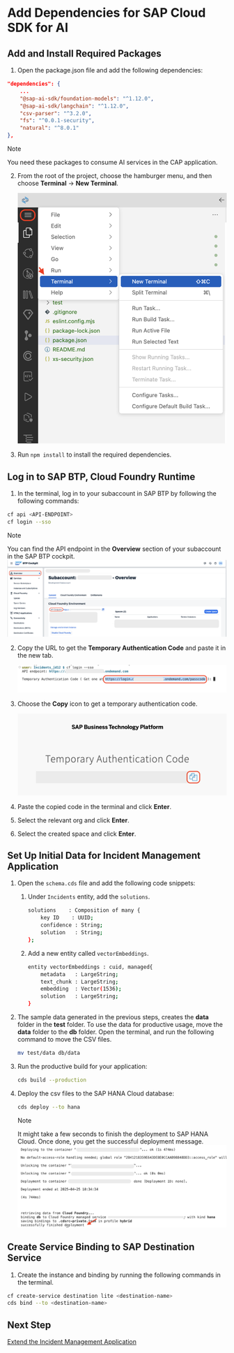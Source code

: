 # Add Dependencies for SAP Cloud SDK for AI 

## Add and Install Required Packages

1. Open the package.json file and add the following dependencies:

```json
"dependencies": {
    ...
    "@sap-ai-sdk/foundation-models": "^1.12.0",
    "@sap-ai-sdk/langchain": "^1.12.0",
    "csv-parser": "^3.2.0",
    "fs": "^0.0.1-security",
    "natural": "^8.0.1"
},
```

> [!Note]
> You need these packages to consume AI services in the CAP application.

2. From the root of the project, choose the hamburger menu, and then choose **Terminal** → **New Terminal**.

    ![prereq](../images/extend-service/open-terminal.png) 

3. Run `npm install` to install the required dependencies.

## Log in to SAP BTP, Cloud Foundry Runtime

1. In the terminal, log in to your subaccount in SAP BTP by following the following commands:

```sh
cf api <API-ENDPOINT>
cf login --sso
```

> [!Note]
> You can find the API endpoint in the **Overview** section of your subaccount in the SAP BTP cockpit.
![prereq](../images/prereq/retrieve_endpoint.png) 

2. Copy the URL to get the **Temporary Authentication Code** and paste it in the new tab.

    ![prereq](../images/extend-service/get-temp-code.png)

3. Choose the **Copy** icon to get a temporary authentication code.

    ![deploy-cf](../images/prereq/deploy_auth_code.png)

4. Paste the copied code in the terminal and click **Enter**.

5. Select the relevant org and click **Enter**.

6. Select the created space and click **Enter**.

## Set Up Initial Data for Incident Management Application

1. Open the `schema.cds` file and add the following code snippets:

    1. Under `Incidents` entity, add the `solutions`.

        ```sh
        solutions    : Composition of many {
            key ID    : UUID;
            confidence : String;
            solution   : String;
        };
        ```

    2. Add a new entity called `vectorEmbeddings`.

        ```sh
        entity vectorEmbeddings : cuid, managed{
            metadata   : LargeString;
            text_chunk : LargeString;
            embedding  : Vector(1536);
            solution   : LargeString;
        }
        ```

2. The sample data generated in the previous steps, creates the **data** folder in the **test** folder. To use the data for productive usage, move the **data** folder to the **db** folder. Open the terminal, and run the following command to move the CSV files.

    ```sh
    mv test/data db/data
    ```

3. Run the productive build for your application:

    ```sh
    cds build --production
    ```

4. Deploy the csv files to the SAP HANA  Cloud database:

    ```sh
    cds deploy --to hana
    ```
 
    > [!Note]
    > It might take a few seconds to finish the deployment to SAP HANA Cloud. Once done, you get the successful deployment message.
    ![success](../images/extend-service/successful-deployment.png)

## Create Service Binding to SAP Destination Service

1. Create the instance and binding by running the following commands in the terminal.

```sh
cf create-service destination lite <destination-name>
cds bind --to <destination-name>
```

## Next Step

[Extend the Incident Management Application](extend-service.md)
